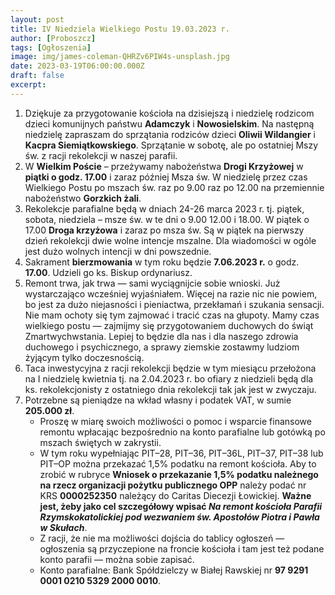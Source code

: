 ```yaml
---
layout: post
title: IV Niedziela Wielkiego Postu 19.03.2023 r.
author: [Proboszcz]
tags: [Ogłoszenia]
image: img/james-coleman-QHRZv6PIW4s-unsplash.jpg
date: 2023-03-19T06:00:00.000Z
draft: false
excerpt: 
---
```


1. Dziękuje za przygotowanie kościoła na dzisiejszą i niedzielę rodzicom dzieci komunijnych państwu **Adamczyk** i **Nowosielskim**. Na następną niedzielę zapraszam do sprzątania rodziców dzieci **Oliwii Wildangier** i **Kacpra Siemiątkowskiego**. Sprzątanie w sobotę, ale po ostatniej Mszy św. z racji rekolekcji w naszej parafii.
2. W **Wielkim Poście** – przeżywamy nabożeństwa **Drogi Krzyżowej** w **piątki o godz. 17.00** i zaraz później Msza św. W niedzielę przez czas Wielkiego Postu po mszach św. raz po 9.00 raz po 12.00 na przemiennie nabożeństwo **Gorzkich żali**.
3. Rekolekcje parafialne będą w dniach 24-26 marca 2023 r. tj. piątek, sobota, niedziela – msze św. w te dni o 9.00 12.00 i 18.00. W piątek o 17.00 **Droga krzyżowa** i zaraz po msza św. Są w piątek na pierwszy dzień rekolekcji dwie wolne intencje mszalne. Dla
   wiadomości w ogóle jest dużo wolnych intencji w dni powszednie.
4. Sakrament **bierzmowania** w tym roku będzie **7.06.2023 r.** o godz. **17.00**. Udzieli go ks. Biskup ordynariusz.
5. Remont trwa, jak trwa — sami wyciągnijcie sobie wnioski. Już wystarczająco wcześniej wyjaśniałem.
   Więcej na razie nic nie powiem, bo jest za dużo niejasności i pieniactwa, przekłamań i szukania
   sensacji. Nie mam ochoty się tym zajmować i tracić czas na głupoty. Mamy czas wielkiego postu —
   zajmijmy się przygotowaniem duchowych do świąt Zmartwychwstania. Lepiej to będzie dla nas i dla
   naszego zdrowia duchowego i psychicznego, a sprawy ziemskie zostawmy ludziom żyjącym tylko
   doczesnością.
6. Taca inwestycyjna z racji rekolekcji będzie w tym miesiącu przełożona na I niedzielę kwietnia tj. na 2.04.2023 r. bo ofiary z niedzieli będą dla ks. rekolekcjonisty z ostatniego dnia rekolekcji tak jak jest w zwyczaju.
7. Potrzebne są pieniądze na wkład własny i podatek VAT, w sumie **205.000 zł**.
   - Proszę w miarę swoich możliwości o pomoc i wsparcie finansowe remontu wpłacając bezpośrednio na konto parafialne lub gotówką po mszach świętych w zakrystii.
   - W tym roku wypełniając PIT–28, PIT–36, PIT–36L, PIT–37, PIT–38 lub PIT–OP można przekazać 1,5% podatku na remont kościoła. Aby to zrobić w rubryce **Wniosek o przekazanie 1,5% podatku należnego na rzecz organizacji pożytku publicznego OPP** należy podać nr KRS **0000252350** należący do Caritas Diecezji Łowickiej. **Ważne jest, żeby jako cel szczegółowy wpisać _Na remont kościoła Parafii Rzymskokatolickiej pod wezwaniem św. Apostołów Piotra i Pawła w Skułach_**.    
   - Z racji, że nie ma możliwości dojścia do tablicy ogłoszeń — ogłoszenia są przyczepione na froncie kościoła i tam jest też podane konto parafii — można sobie zapisać.
   - Konto parafialne: Bank Spółdzielczy w Białej Rawskiej nr **97 9291 0001 0210 5329 2000 0010**.
